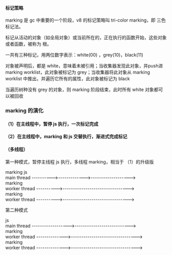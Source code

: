 

#### 标记策略

marking 是 gc 中重要的一个阶段，v8 的标记策略叫 tri-color marking，即 三色 标记法。

标记从活动的对象（如全局对象）或当前所在的，正在执行的函数开始，这些对象或者函数，被称为 根。

一共有三种标记，用两位数字表示：white(00) ，grey(10)，black(11)

对象被声明后，都是 white，意味着未被引用；当收集器发现此对象，并push进 marking worklist，此对象被标记为 grey；当收集器将此对象从 marking worklist 中推出，并遍历它所有的属性，此对象被标记为 black

当遍历树种没有 grey 的对象，则 marking 阶段结束，此时所有 white 对象都可以被回收

### marking 的演化

#### （1）在主线程中，暂停 js 执行，一次标记完成

#### （2）在主线程中，marking 和 js 交替执行，渐进式完成标记

#### （多线程）

第一种模式，暂停主线程 js 执行，多线程 marking，相当于 （1）的升级版
                
<div>                 marking    js                              </div>                 
<div>main thread    ---------->------------->-------------------></div>

<div>                marking                                    </div>
<div>worker thread  ---------->--------------------------------></div>

<div>                marking                                    </div>
<div>worker thread  ---------->--------------------------------></div>


第二种模式


<div>                     js                                       </div>
<div>main thread    ------------------>---------------------------></div>

<div>                marking                                        </div>
<div>worker thread  -------------->--------------------------------></div>

<div>                marking                                        </div>
<div>worker thread  -------------->--------------------------------></div>




